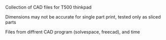 Collection of CAD files for T500 thinkpad 

Dimensions may not be accurate for single part print, tested only as sliced parts

Files from diffrent CAD program (solvespace, freecad), and time


